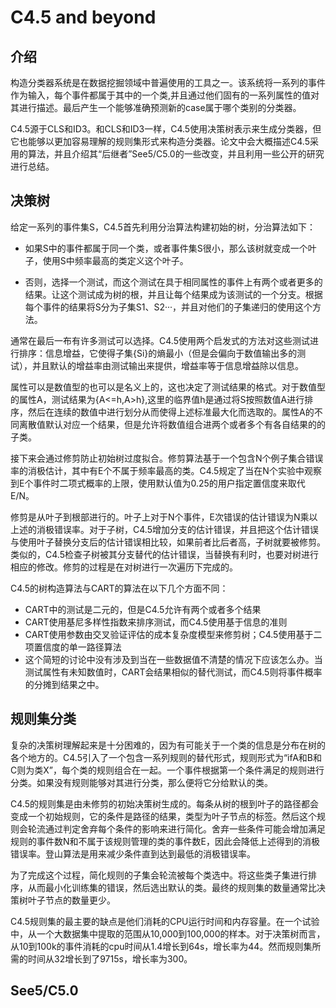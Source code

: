 # C4.5 and beyond

## 介绍

构造分类器系统是在数据挖掘领域中普遍使用的工具之一。该系统将一系列的事件作为输入，每个事件都属于其中的一个类,并且通过他们固有的一系列属性的值对其进行描述。最后产生一个能够准确预测新的case属于哪个类别的分类器。

C4.5源于CLS和ID3。和CLS和ID3一样，C4.5使用决策树表示来生成分类器，但它也能够以更加容易理解的规则集形式来构造分类器。论文中会大概描述C4.5采用的算法，并且介绍其“后继者”See5/C5.0的一些改变，并且利用一些公开的研究进行总结。

## 决策树

给定一系列的事件集S，C4.5首先利用分治算法构建初始的树，分治算法如下：

- 如果S中的事件都属于同一个类，或者事件集S很小，那么该树就变成一个叶子，使用S中频率最高的类定义这个叶子。

- 否则，选择一个测试，而这个测试在具于相同属性的事件上有两个或者更多的结果。让这个测试成为树的根，并且让每个结果成为该测试的一个分支。根据每个事件的结果将S分为子集S1、S2···，并且对他们的子集递归的使用这个方法。

通常在最后一布有许多测试可以选择。C4.5使用两个启发式的方法对这些测试进行排序：信息增益，它使得子集{Si}的熵最小（但是会偏向于数值输出多的测试），并且默认的增益率由测试输出来提供，增益率等于信息增益除以信息。

属性可以是数值型的也可以是名义上的，这也决定了测试结果的格式。对于数值型的属性A，测试结果为{A<=h,A>h},这里的临界值h是通过将S按照数值A进行排序，然后在连续的数值中进行划分从而使得上述标准最大化而选取的。属性A的不同离散值默认对应一个结果，但是允许将数值组合进两个或者多个有各自结果的的子类。

接下来会通过修剪防止初始树过度拟合。修剪算法基于一个包含N个例子集合错误率的消极估计，其中有E个不属于频率最高的类。C4.5规定了当在N个实验中观察到E个事件时二项式概率的上限，使用默认值为0.25的用户指定置信度来取代E/N。

修剪是从叶子到根部进行的。叶子上对于N个事件，E次错误的估计错误为N乘以上述的消极错误率。对于子树，C4.5增加分支的估计错误，并且把这个估计错误与使用叶子替换分支后的估计错误相比较，如果前者比后者高，子树就要被修剪。类似的，C4.5检查子树被其分支替代的估计错误，当替换有利时，也要对树进行相应的修改。修剪的过程是在对树进行一次遍历下完成的。

C4.5的树构造算法与CART的算法在以下几个方面不同： 
- CART中的测试是二元的，但是C4.5允许有两个或者多个结果
- CART使用基尼多样性指数来排序测试，而C4.5使用基于信息的准则
- CART使用参数由交叉验证评估的成本复杂度模型来修剪树；C4.5使用基于二项置信度的单一路径算法 
- 这个简短的讨论中没有涉及到当在一些数据值不清楚的情况下应该怎么办。当测试属性有未知数值时，CART会结果相似的替代测试，而C4.5则将事件概率的分摊到结果之中。

## 规则集分类

复杂的决策树理解起来是十分困难的，因为有可能关于一个类的信息是分布在树的各个地方的。C4.5引入了一个包含一系列规则的替代形式，规则形式为“ifA和B和C则为类X”，每个类的规则组合在一起。一个事件根据第一个条件满足的规则进行分类。如果没有规则能够对其进行分类，那么便将它分给默认的类。

C4.5的规则集是由未修剪的初始决策树生成的。每条从树的根到叶子的路径都会变成一个初始规则，它的条件是路径的结果，类型为叶子节点的标签。然后这个规则会轮流通过判定舍弃每个条件的影响来进行简化。舍弃一些条件可能会增加满足规则的事件数N和不属于该规则管理的类的事件数E，因此会降低上述得到的消极错误率。登山算法是用来减少条件直到达到最低的消极错误率。

为了完成这个过程，简化规则的子集会轮流被每个类选中。将这些类子集进行排序，从而最小化训练集的错误，然后选出默认的类。最终的规则集的数量通常比决策树叶子节点的数量更少。

C4.5规则集的最主要的缺点是他们消耗的CPU运行时间和内存容量。在一个试验中，从一个大数据集中提取的范围从10,000到100,000的样本。对于决策树而言，从10到100k的事件消耗的cpu时间从1.4增长到64s，增长率为44。然而规则集所需的时间从32增长到了9715s，增长率为300。

## See5/C5.0

